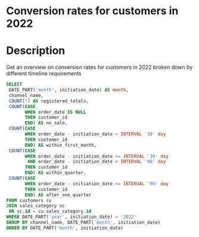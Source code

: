 # Conversion rates for customers in 2022

# Description
Get an overview on conversion rates for customers in 2022 broken down by different timeline requirements

```sql
SELECT
 DATE_PART('month', initiation_date) AS month,
 channel_name,
 COUNT(*) AS registered_totals,
 COUNT(CASE
       WHEN order_date IS NULL
       THEN customer_id
       END) AS no_sale,
 COUNT(CASE
       WHEN order_date - initiation_date < INTERVAL '30' day
       THEN customer_id
       END) AS within_first_month,
 COUNT(CASE
       WHEN order_date - initiation_date >= INTERVAL '30' day
       	AND order_date - initiation_date < INTERVAL '90' day
       THEN customer_id
       END) AS within_quarter,
 COUNT(CASE
       WHEN order_date - initiation_date >= INTERVAL '90' day
       THEN customer_id
       END) AS after_one_quarter
FROM customers cu
JOIN sales_category sc
 ON sc.id = cu.sales_category.id
WHERE DATE_PART('year', initiation_date) = '2022'
GROUP BY channel_name, DATE_PART('month', initiation_date)
ORDER BY DATE_PART('month', initiation_date)

```

